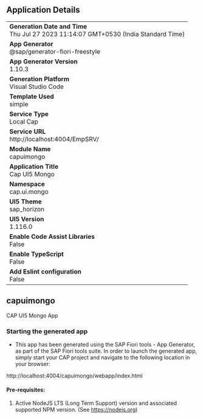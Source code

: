## Application Details
|               |
| ------------- |
|**Generation Date and Time**<br>Thu Jul 27 2023 11:14:07 GMT+0530 (India Standard Time)|
|**App Generator**<br>@sap/generator-fiori-freestyle|
|**App Generator Version**<br>1.10.3|
|**Generation Platform**<br>Visual Studio Code|
|**Template Used**<br>simple|
|**Service Type**<br>Local Cap|
|**Service URL**<br>http://localhost:4004/EmpSRV/
|**Module Name**<br>capuimongo|
|**Application Title**<br>Cap UI5 Mongo|
|**Namespace**<br>cap.ui.mongo|
|**UI5 Theme**<br>sap_horizon|
|**UI5 Version**<br>1.116.0|
|**Enable Code Assist Libraries**<br>False|
|**Enable TypeScript**<br>False|
|**Add Eslint configuration**<br>False|

## capuimongo

CAP UI5 Mongo App

### Starting the generated app

-   This app has been generated using the SAP Fiori tools - App Generator, as part of the SAP Fiori tools suite.  In order to launch the generated app, simply start your CAP project and navigate to the following location in your browser:

http://localhost:4004/capuimongo/webapp/index.html

#### Pre-requisites:

1. Active NodeJS LTS (Long Term Support) version and associated supported NPM version.  (See https://nodejs.org)


